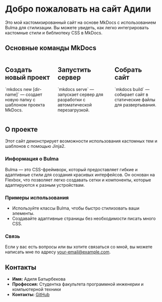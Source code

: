 # Добро пожаловать на сайт Адили

Это мой кастомизированный сайт на основе MkDocs с использованием Bulma для стилизации. Вы можете увидеть, как легко интегрировать кастомные стили и библиотеку CSS в MkDocs.

## Основные команды MkDocs

<div class="columns">
    <div class="column is-one-third">
        <div class="card">
            <h2 class="title is-4">Создать новый проект</h2>
            <p>`mkdocs new [dir-name]` — создает новую папку с шаблоном проекта MkDocs.</p>
        </div>
    </div>
    <div class="column is-one-third">
        <div class="card">
            <h2 class="title is-4">Запустить сервер</h2>
            <p>`mkdocs serve` — запускает сервер для разработки с автоматической перезагрузкой.</p>
        </div>
    </div>
    <div class="column is-one-third">
        <div class="card">
            <h2 class="title is-4">Собрать сайт</h2>
            <p>`mkdocs build` — собирает сайт в статические файлы для развертывания.</p>
        </div>
    </div>
</div>

## О проекте

Этот сайт демонстрирует возможности использования кастомных тем и шаблонов с помощью Jinja2. 

### Информация о Bulma

Bulma — это CSS-фреймворк, который предоставляет гибкие и адаптивные стили для создания красивых интерфейсов. Он основан на Flexbox, что позволяет легко создавать сетки и компоненты, которые адаптируются к разным устройствам.

### Примеры использования

- Используйте классы Bulma, чтобы быстро стилизовать ваши элементы.
- Создавайте адаптивные страницы без необходимости писать много CSS.

### Связь

Если у вас есть вопросы или вы хотите связаться со мной, вы можете написать мне по адресу [your-email@example.com](mailto:your-email@example.com).

## Контакты

- **Имя:** Адиля Батырбекова
- **Профессия:** Студентка факультета программной инженерии и компьютерной техники
- **Контакты:** [GitHub](https://github.com/Adilya-Batyrbekova)